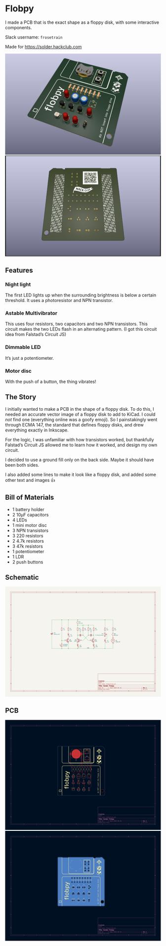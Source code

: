 # Flobpy

I made a PCB that is the exact shape as a floppy disk, with some interactive components.

Slack username: `frosetrain`

Made for https://solder.hackclub.com

![3D Front Render](3d_f.jpg)
![3D Back Render](3d_b.jpg)

## Features

### Night light

The first LED lights up when the surrounding brightness is below a certain threshold. It uses a photoresistor and NPN transistor.

### Astable Multivibrator

This uses four resistors, two capacitors and two NPN transistors. This circuit makes the two LEDs flash in an alternating pattern. (I got this circuit idea from Falstad’s Circuit JS)

### Dimmable LED

It’s just a potentiometer.

### Motor disc

With the push of a button, the thing vibrates!

## The Story

I initially wanted to make a PCB in the shape of a floppy disk. To do this, I needed an accurate vector image of a floppy disk to add to KiCad. I could _not_ find one (everything online was a goofy emoji). So I painstakingly went through ECMA 147, the standard that defines floppy disks, and drew everything exactly in Inkscape.

For the logic, I was unfamiliar with how transistors worked, but thankfully Falstad’s Circuit JS allowed me to learn how it worked, and design my own circuit.

I decided to use a ground fill only on the back side. Maybe it should have been both sides.

I also added some lines to make it look like a floppy disk, and added some other text and images 👍

## Bill of Materials

- 1 battery holder
- 2 10µF capacitors
- 4 LEDs
- 1 mini motor disc
- 3 NPN transistors
- 3 220 resistors
- 2 4.7k resistors
- 3 47k resistors
- 1 potentiometer
- 1 LDR
- 2 push buttons

## Schematic

![Schematic](schematic.svg)

## PCB

![PCB Front](pcb_f.svg)
![PCB Back](pcb_b.svg)
